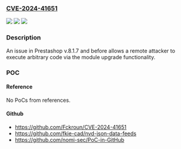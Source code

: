 ### [CVE-2024-41651](https://cve.mitre.org/cgi-bin/cvename.cgi?name=CVE-2024-41651)
![](https://img.shields.io/static/v1?label=Product&message=n%2Fa&color=blue)
![](https://img.shields.io/static/v1?label=Version&message=n%2Fa&color=blue)
![](https://img.shields.io/static/v1?label=Vulnerability&message=n%2Fa&color=brighgreen)

### Description

An issue in Prestashop v.8.1.7 and before allows a remote attacker to execute arbitrary code via the module upgrade functionality.

### POC

#### Reference
No PoCs from references.

#### Github
- https://github.com/Fckroun/CVE-2024-41651
- https://github.com/fkie-cad/nvd-json-data-feeds
- https://github.com/nomi-sec/PoC-in-GitHub


